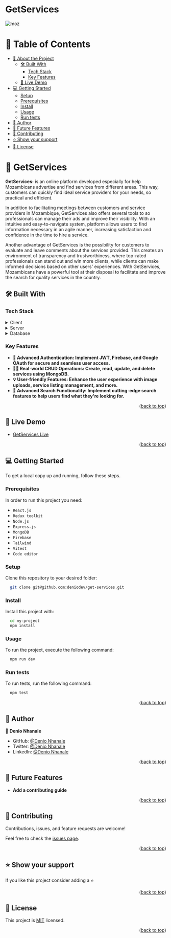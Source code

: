 <h1><b>GetServices</b></h1>



![moz](https://github.com/deniodev/moz-services/assets/92977776/b3f707a8-3152-4b8d-b2e5-4feba0454227)


</div>

<!-- TABLE OF CONTENTS -->

# 📗 Table of Contents

- [📖 About the Project](#about-project)
  - [🛠 Built With](#built-with)
    - [Tech Stack](#tech-stack)
    - [Key Features](#key-features)
  - [🚀 Live Demo](#live-demo)
- [💻 Getting Started](#getting-started)
  - [Setup](#setup)
  - [Prerequisites](#prerequisites)
  - [Install](#install)
  - [Usage](#usage)
  - [Run tests](#run-tests)
- [👥 Author](#author)
- [🔭 Future Features](#future-features)
- [🤝 Contributing](#contributing)
- [⭐️ Show your support](#support)
- [📝 License](#license)

<!-- PROJECT DESCRIPTION -->

# 📖 GetServices <a name="about-project"></a>

**GetServices:** is an online platform developed especially for help Mozambicans advertise and find services from different areas. This way, customers can quickly find ideal service providers for your needs, so practical and efficient.

In addition to facilitating meetings between customers and service providers in Mozambique, GetServices also offers several tools to so professionals can manage their ads and improve their visibility. With an intuitive and easy-to-navigate system, platform allows users to find information necessary in an agile manner, increasing satisfaction and confidence in the time to hire a service.

Another advantage of GetServices is the possibility for customers to evaluate and leave comments about the services provided. This creates an environment of transparency and trustworthiness, where top-rated professionals can stand out and win more clients, while clients can make informed decisions based on other users' experiences. With GetServices, Mozambicans have a powerful tool at their disposal to facilitate and improve the search for quality services in the country.


## 🛠 Built With <a name="built-with"></a>

### Tech Stack <a name="tech-stack"></a>

<details>
 <summary>Client</summary>
  <ul>
    <li><a href="https://react.dev/">ReactJS</a></li>
  </ul>
   <ul>
    <li><a href="https://redux.js.org/">Redux Toolkit</a></li>
  </ul>
  <ul>
    <li><a href="https://tailwindcss.com/">Tailwind CSS</a></li>
  </ul>
</details>

<details>
  <summary>Server</summary>
  <ul>
    <li><a href="https://nodejs.org/">Node.js</a></li>
  </ul>
   <ul>
    <li><a href="https://expressjs.com/">Express.js</a></li>
   </ul>
</details>

<details>
<summary>Database</summary>
  <ul>
    <li><a href="https://www.mongodb.com/">MongoDB</a></li>
  </ul>
   <ul>
    <li><a href="https://firebase.google.com/">Firebase</a></li>
  </ul>
</details>

<!-- Features -->

### Key Features <a name="key-features"></a>

- **🔑 Advanced Authentication: Implement JWT, Firebase, and Google OAuth for secure and seamless user access.**
- **👷‍♂️ Real-world CRUD Operations: Create, read, update, and delete services using MongoDB.**
- **💡 User-friendly Features: Enhance the user experience with image uploads, service listing management, and more.**
- **🚀 Advanced Search Functionality: Implement cutting-edge search features to help users find what they're looking for.**

<p align="right">(<a href="#readme-top">back to top</a>)</p>

<!-- GETTING STARTED -->

## 🚀 Live Demo <a name="live-demo"></a>

- <a href="https://www.getservices.co.mz/">GetServices Live</a>

<p align="right">(<a href="#readme-top">back to top</a>)</p>


## 💻 Getting Started <a name="getting-started"></a>

To get a local copy up and running, follow these steps.

### Prerequisites

In order to run this project you need:

- `React.js`
- `Redux toolkit`
- `Node.js`
- `Express.js`
- `MongoDB`
- `Firebase`
- `Tailwind`
- `Vitest`
- `Code editor`

### Setup

Clone this repository to your desired folder:

```sh
  git clone git@github.com:deniodev/get-services.git
```

### Install

Install this project with:

```sh
  cd my-project
  npm install
```

### Usage

To run the project, execute the following command:

```sh
  npm run dev
```

### Run tests

To run tests, run the following command:

```sh
  npm test
```

<p align="right">(<a href="#readme-top">back to top</a>)</p>

<!-- AUTHORS -->

## 👥 Author <a name="author"></a>

👤 **Denio Nhanale**

- GitHub: [@Denio Nhanale](https://github.com/deniodev)
- Twitter: [@Denio Nhanale](https://twitter.com/DNhanale)
- LinkedIn: [@Denio Nhanale](https://www.linkedin.com/in/denionhanale/)

<p align="right">(<a href="#readme-top">back to top</a>)</p>

<!-- FUTURE FEATURES -->

## 🔭 Future Features <a name="future-features"></a>

- **Add a contributing guide**

<p align="right">(<a href="#readme-top">back to top</a>)</p>

<!-- CONTRIBUTING -->

## 🤝 Contributing <a name="contributing"></a>

Contributions, issues, and feature requests are welcome!

Feel free to check the [issues page](https://github.com/deniodev/get-services/issues).

<p align="right">(<a href="#readme-top">back to top</a>)</p>

<!-- SUPPORT -->

## ⭐️ Show your support <a name="support"></a>

If you like this project consider adding a ⭐️

<p align="right">(<a href="#readme-top">back to top</a>)</p>

<!-- LICENSE -->

## 📝 License <a name="license"></a>

This project is [MIT](./LICENSE) licensed.

<p align="right">(<a href="#readme-top">back to top</a>)</p>

